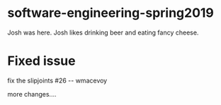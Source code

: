 # software-engineering-spring2019

Josh was here.  Josh likes drinking beer and eating fancy cheese.  

# Fixed issue

fix the slipjoints #26 -- wmacevoy

more changes....
